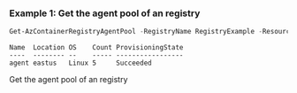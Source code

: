 ### Example 1: Get the agent pool of an registry
```powershell
Get-AzContainerRegistryAgentPool -RegistryName RegistryExample -ResourceGroupName MyResourceGroup
```

```output
Name  Location OS    Count ProvisioningState
----  -------- --    ----- -----------------
agent eastus   Linux 5     Succeeded
```

Get the agent pool of an registry
